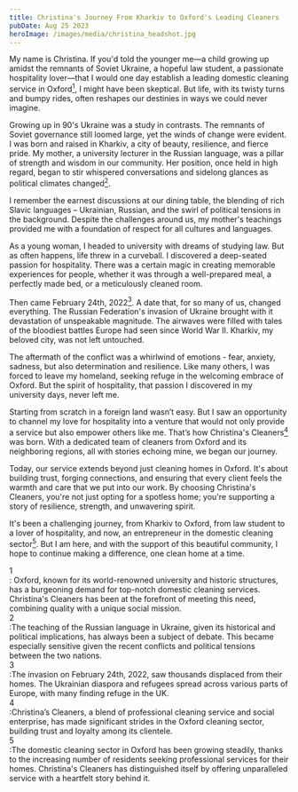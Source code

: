 ```yaml
---
title: Christina's Journey From Kharkiv to Oxford's Leading Cleaners
pubDate: Aug 25 2023
heroImage: /images/media/christina_headshot.jpg
---
```

My name is Christina. If you'd told the younger me—a child growing up amidst the remnants of Soviet Ukraine, a hopeful law student, a passionate hospitality lover—that I would one day establish a leading domestic cleaning service in Oxford<a href="#oxford"><sup>1</sup></a>, I might have been skeptical. But life, with its twisty turns and bumpy rides, often reshapes our destinies in ways we could never imagine.

Growing up in 90's Ukraine was a study in contrasts. The remnants of Soviet governance still loomed large, yet the winds of change were evident. I was born and raised in Kharkiv, a city of beauty, resilience, and fierce pride. My mother, a university lecturer in the Russian language, was a pillar of strength and wisdom in our community. Her position, once held in high regard, began to stir whispered conversations and sidelong glances as political climates changed<a href="#Russian"><sup>2</sup></a>. 

I remember the earnest discussions at our dining table, the blending of rich Slavic languages – Ukrainian, Russian, and the swirl of political tensions in the background. Despite the challenges around us, my mother's teachings provided me with a foundation of respect for all cultures and languages.

As a young woman, I headed to university with dreams of studying law. But as often happens, life threw in a curveball. I discovered a deep-seated passion for hospitality. There was a certain magic in creating memorable experiences for people, whether it was through a well-prepared meal, a perfectly made bed, or a meticulously cleaned room.

Then came February 24th, 2022<a href="#Russian"><sup>3</sup></a>.  A date that, for so many of us, changed everything. The Russian Federation's invasion of Ukraine brought with it devastation of unspeakable magnitude. The airwaves were filled with tales of the bloodiest battles Europe had seen since World War II. Kharkiv, my beloved city, was not left untouched.

The aftermath of the conflict was a whirlwind of emotions - fear, anxiety, sadness, but also determination and resilience. Like many others, I was forced to leave my homeland, seeking refuge in the welcoming embrace of Oxford. But the spirit of hospitality, that passion I discovered in my university days, never left me.

Starting from scratch in a foreign land wasn’t easy. But I saw an opportunity to channel my love for hospitality into a venture that would not only provide a service but also empower others like me. That’s how Christina's Cleaners<a href="#cleaners"><sup>4</sup></a> was born. With a dedicated team of cleaners from Oxford and its neighboring regions, all with stories echoing mine, we began our journey.

Today, our service extends beyond just cleaning homes in Oxford. It's about building trust, forging connections, and ensuring that every client feels the warmth and care that we put into our work. By choosing Christina's Cleaners, you're not just opting for a spotless home; you're supporting a story of resilience, strength, and unwavering spirit.

It's been a challenging journey, from Kharkiv to Oxford, from law student to a lover of hospitality, and now, an entrepreneur in the domestic cleaning sector<a href="#sector"><sup>5</sup></a>. But I am here, and with the support of this beautiful community, I hope to continue making a difference, one clean home at a time.



<aside id="oxford">1</aside>: Oxford, known for its world-renowned university and historic structures, has a burgeoning demand for top-notch domestic cleaning services. Christina's Cleaners has been at the forefront of meeting this need, combining quality with a unique social mission.

<aside id="russian">2</aside>:The teaching of the Russian language in Ukraine, given its historical and political implications, has always been a subject of debate. This became especially sensitive given the recent conflicts and political tensions between the two nations.

<aside id="invasion">3</aside>:The invasion on February 24th, 2022, saw thousands displaced from their homes. The Ukrainian diaspora and refugees spread across various parts of Europe, with many finding refuge in the UK.

<aside id="cleaners">4</aside>:Christina’s Cleaners, a blend of professional cleaning service and social enterprise, has made significant strides in the Oxford cleaning sector, building trust and loyalty among its clientele.

<aside id="sector">5</aside>:The domestic cleaning sector in Oxford has been growing steadily, thanks to the increasing number of residents seeking professional services for their homes. Christina's Cleaners has distinguished itself by offering unparalleled service with a heartfelt story behind it.